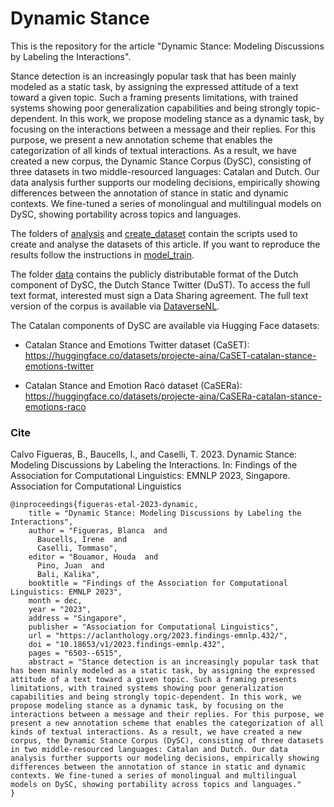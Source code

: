 # Dynamic Stance

This is the repository for the article "Dynamic Stance: Modeling Discussions by Labeling the Interactions". 

Stance detection is an increasingly popular task that has been mainly modeled as a static task, by assigning the expressed attitude of a text toward a given topic. Such a framing presents limitations, with trained systems showing poor generalization capabilities and being strongly topic-dependent. In this work, we propose modeling stance as a dynamic task, by focusing on the interactions between a message and their replies. For this purpose, we present a new annotation scheme that enables the categorization of all kinds of textual interactions. As a result, we have created a new corpus, the Dynamic Stance Corpus (DySC), consisting of three datasets in two middle-resourced languages: Catalan and Dutch. Our data analysis further supports our modeling decisions, empirically showing differences between the annotation of stance in static and dynamic contexts. We fine-tuned a series of monolingual and multilingual models on DySC, showing portability across topics and languages.

The folders of [analysis](https://github.com/projecte-aina/dynamic-stance-analysis/tree/main/analysis) and [create_dataset](https://github.com/projecte-aina/dynamic-stance-analysis/tree/main/create_dataset) contain the scripts used to create and analyse the datasets of this article. If you want to reproduce the results follow the instructions in [model_train](https://github.com/projecte-aina/dynamic-stance-analysis/tree/main/model_train). 


The folder [data](https://github.com/projecte-aina/dynamic-stance-analysis/tree/main/data) contains the publicly distributable format of the Dutch component of DySC, the Dutch Stance Twitter (DuST). To access the full text format, interested must sign a Data Sharing agreement. The full text version of the corpus is available via [DataverseNL](https://doi.org/10.34894/OOTV3G). 

The Catalan components of DySC are available via Hugging Face datasets:

- Catalan Stance and Emotions Twitter dataset (CaSET): https://huggingface.co/datasets/projecte-aina/CaSET-catalan-stance-emotions-twitter 

- Catalan Stance and Emotion Racó dataset (CaSERa): https://huggingface.co/datasets/projecte-aina/CaSERa-catalan-stance-emotions-raco

### Cite

Calvo Figueras, B., Baucells, I., and Caselli, T. 2023. Dynamic Stance: Modeling Discussions by Labeling the Interactions. In: Findings of the Association for Computational Linguistics: EMNLP 2023, Singapore. Association for Computational Linguistics

```
@inproceedings{figueras-etal-2023-dynamic,
    title = "Dynamic Stance: Modeling Discussions by Labeling the Interactions",
    author = "Figueras, Blanca  and
      Baucells, Irene  and
      Caselli, Tommaso",
    editor = "Bouamor, Houda  and
      Pino, Juan  and
      Bali, Kalika",
    booktitle = "Findings of the Association for Computational Linguistics: EMNLP 2023",
    month = dec,
    year = "2023",
    address = "Singapore",
    publisher = "Association for Computational Linguistics",
    url = "https://aclanthology.org/2023.findings-emnlp.432/",
    doi = "10.18653/v1/2023.findings-emnlp.432",
    pages = "6503--6515",
    abstract = "Stance detection is an increasingly popular task that has been mainly modeled as a static task, by assigning the expressed attitude of a text toward a given topic. Such a framing presents limitations, with trained systems showing poor generalization capabilities and being strongly topic-dependent. In this work, we propose modeling stance as a dynamic task, by focusing on the interactions between a message and their replies. For this purpose, we present a new annotation scheme that enables the categorization of all kinds of textual interactions. As a result, we have created a new corpus, the Dynamic Stance Corpus (DySC), consisting of three datasets in two middle-resourced languages: Catalan and Dutch. Our data analysis further supports our modeling decisions, empirically showing differences between the annotation of stance in static and dynamic contexts. We fine-tuned a series of monolingual and multilingual models on DySC, showing portability across topics and languages."
}
```
